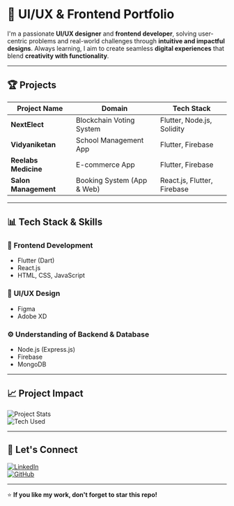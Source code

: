# 🚀 UI/UX & Frontend Portfolio  

I'm a passionate **UI/UX designer** and **frontend developer**, solving user-centric problems and real-world challenges through **intuitive and impactful designs**. Always learning, I aim to create seamless **digital experiences** that blend **creativity with functionality**.

---

## 🏆 Projects

| Project Name           | Domain           | Tech Stack |
|------------------------|-----------------|------------|
| **NextElect**         | Blockchain Voting System | Flutter, Node.js, Solidity |
| **Vidyaniketan**      | School Management App  | Flutter, Firebase |
| **Reelabs Medicine**  | E-commerce App   | Flutter, Firebase |
| **Salon Management**  | Booking System (App & Web) | React.js, Flutter, Firebase |

---

## 📊 Tech Stack & Skills  

### 🔹 **Frontend Development**
- Flutter (Dart)
- React.js
- HTML, CSS, JavaScript

### 🎨 **UI/UX Design**
- Figma
- Adobe XD

### ⚙️ **Understanding of Backend & Database**
- Node.js (Express.js)
- Firebase
- MongoDB

---

## 📈 Project Impact  

![Project Stats](https://img.shields.io/badge/Projects-4-blue?style=for-the-badge)  
![Tech Used](https://img.shields.io/badge/Flutter-100%25-orange?style=for-the-badge)  

---

## 🚀 Let's Connect  

[![LinkedIn](https://img.shields.io/badge/LinkedIn-Connect-blue?style=for-the-badge&logo=linkedin)](your-linkedin-url)  
[![GitHub](https://img.shields.io/badge/GitHub-Follow-black?style=for-the-badge&logo=github)](your-github-url)

---

⭐ **If you like my work, don't forget to star this repo!**  
